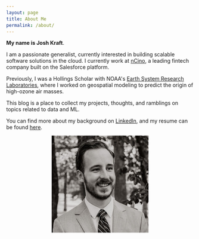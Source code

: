 ```yaml
---
layout: page
title: About Me
permalink: /about/
---
```

**My name is Josh Kraft**. 

I am a passionate generalist, currently interested in building scalable software solutions in the cloud. I currently work at [nCino](https://www.ncino.com), a leading fintech company built on the Salesforce platform.  

Previously, I was a Hollings Scholar with NOAA's [Earth System Research Laboratories](https://www.esrl.noaa.gov), where I worked on geospatial modeling to predict the origin of high-ozone air masses. 

This blog is a place to collect my projects, thoughts, and ramblings on topics related to data and ML.

You can find more about my background on [LinkedIn](https://www.linkedin.com/in/joshtkraft/), and my resume can be found [here](https://docs.google.com/document/d/1QPjd0Ydgf7HYkJ7bAt2_J0jOdcviuKXVbURgtfXkm08/edit?usp=sharing).

<p align="center">
  <img width="260" src="../images/avatar.jpg">
</p>
